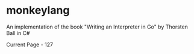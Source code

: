 # monkeylang
An implementation of the book "Writing an Interpreter in Go" by Thorsten Ball in C#

Current Page - 127

